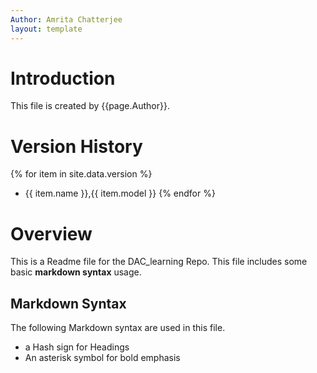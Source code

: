 ```yaml
---
Author: Amrita Chatterjee
layout: template
---
```



# Introduction

This file is created by {{page.Author}}.

# Version History

{% for item in site.data.version %}
-  {{ item.name }},{{ item.model }}
{% endfor %}

# Overview

This is a Readme file for the DAC_learning Repo. This file includes some basic **markdown syntax** usage.

## Markdown Syntax

The following Markdown syntax are used in this file.
-  a Hash sign for Headings
-  An asterisk symbol for bold emphasis